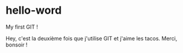# hello-word
My first GIT !

Hey, c'est la deuxième fois que j'utilise GIT et j'aime les tacos. 
Merci, bonsoir !
